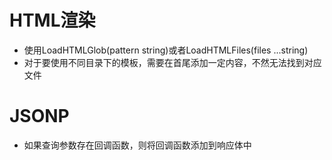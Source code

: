 # HTML渲染
- 使用LoadHTMLGlob(pattern string)或者LoadHTMLFiles(files ...string)
- 对于要使用不同目录下的模板，需要在首尾添加一定内容，不然无法找到对应文件

# JSONP
- 如果查询参数存在回调函数，则将回调函数添加到响应体中